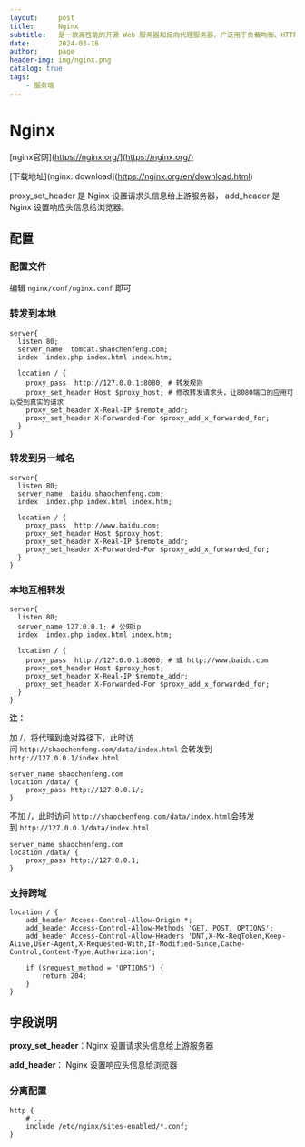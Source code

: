 ```yaml
---
layout:     post
title:      Nginx
subtitle:   是一款高性能的开源 Web 服务器和反向代理服务器，广泛用于负载均衡、HTTP 缓存和处理高并发请求。
date:       2024-03-16
author:     page
header-img: img/nginx.png
catalog: true
tags:
    - 服务端
---
```


# Nginx

[nginx官网](https://nginx.org/](https://nginx.org/)

[下载地址](nginx: download](https://nginx.org/en/download.html)

proxy_set_header 是 Nginx 设置请求头信息给上游服务器， add_header 是 Nginx 设置响应头信息给浏览器。

## 配置

### 配置文件

编辑 `nginx/conf/nginx.conf` 即可

### 转发到本地

```nginx
server{
  listen 80;
  server_name  tomcat.shaochenfeng.com;
  index  index.php index.html index.htm;

  location / {
    proxy_pass  http://127.0.0.1:8080; # 转发规则
    proxy_set_header Host $proxy_host; # 修改转发请求头，让8080端口的应用可以受到真实的请求
    proxy_set_header X-Real-IP $remote_addr;
    proxy_set_header X-Forwarded-For $proxy_add_x_forwarded_for;
  }
}
```

### 转发到另一域名

```nginx
server{
  listen 80;
  server_name  baidu.shaochenfeng.com;
  index  index.php index.html index.htm;

  location / {
    proxy_pass  http://www.baidu.com;
    proxy_set_header Host $proxy_host;
    proxy_set_header X-Real-IP $remote_addr;
    proxy_set_header X-Forwarded-For $proxy_add_x_forwarded_for;
  }
}
```

### 本地互相转发

```nginx
server{
  listen 80;
  server_name 127.0.0.1; # 公网ip
  index  index.php index.html index.htm;

  location / {
    proxy_pass  http://127.0.0.1:8080; # 或 http://www.baidu.com
    proxy_set_header Host $proxy_host;
    proxy_set_header X-Real-IP $remote_addr;
    proxy_set_header X-Forwarded-For $proxy_add_x_forwarded_for;
  }
}
```

**注：**

加 /，将代理到绝对路径下，此时访问 `http://shaochenfeng.com/data/index.html` 会转发到 `http://127.0.0.1/index.html`

```nginx
server_name shaochenfeng.com
location /data/ {
    proxy_pass http://127.0.0.1/;
}
```

不加 /，此时访问 `http://shaochenfeng.com/data/index.html`会转发到 `http://127.0.0.1/data/index.html`

```nginx
server_name shaochenfeng.com
location /data/ {
    proxy_pass http://127.0.0.1;
}
```

### 支持跨域

```nginx
location / {  
    add_header Access-Control-Allow-Origin *;
    add_header Access-Control-Allow-Methods 'GET, POST, OPTIONS';
    add_header Access-Control-Allow-Headers 'DNT,X-Mx-ReqToken,Keep-Alive,User-Agent,X-Requested-With,If-Modified-Since,Cache-Control,Content-Type,Authorization';

    if ($request_method = 'OPTIONS') {
        return 204;
    }
} 
```

## 字段说明

**proxy_set_header**：Nginx 设置请求头信息给上游服务器

**add_header**： Nginx 设置响应头信息给浏览器

### 分离配置

```nginx
http {
    # ...
    include /etc/nginx/sites-enabled/*.conf;
}
```
